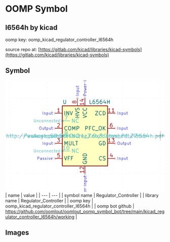 # OOMP Symbol  
## l6564h  by kicad  
  
oomp key: oomp_kicad_regulator_controller_l6564h  
  
source repo at: [https://gitlab.com/kicad/libraries/kicad-symbols](https://gitlab.com/kicad/libraries/kicad-symbols)  
## Symbol  
  
[![working.png](working_600.png)](working.png)  
| name | value | 
| --- | --- | 
| symbol name | Regulator_Controller | 
| library name | Regulator_Controller | 
| oomp key | oomp_kicad_regulator_controller_l6564h | 
| oomp bot github | https://github.com/oomlout/oomlout_oomp_symbol_bot/tree/main/kicad_regulator_controller_l6564h/working | 
## Images  
